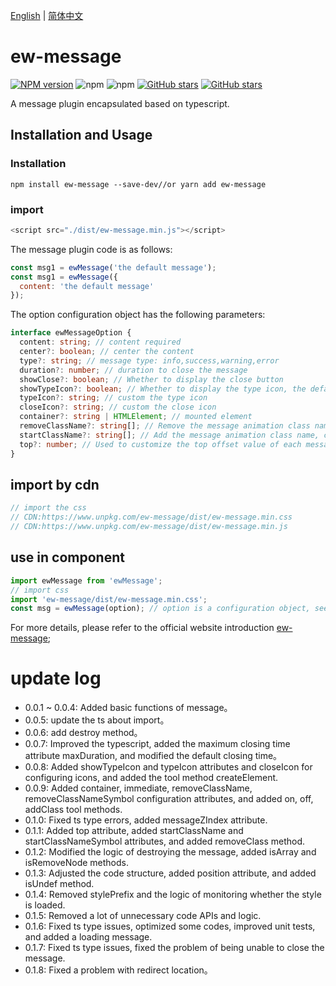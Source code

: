[English](./README.md) | [简体中文](./README.CN.md)

# ew-message

[![NPM version](https://img.shields.io/npm/v/ew-message.svg?color=red)](https://www.npmjs.com/package/ew-message)
![npm](https://img.shields.io/npm/dw/ew-message)
![npm](https://img.shields.io/npm/dt/ew-message)
[![GitHub stars](https://img.shields.io/github/stars/eveningwater/ewMessage.svg?color=#42b983)](https://github.com/eveningwater/ew-message/stargazers)
[![GitHub stars](https://img.shields.io/github/forks/eveningwater/ewMessage.svg)](https://github.com/eveningwater/ew-message/network/members)

A message plugin encapsulated based on typescript.

## Installation and Usage

### Installation

```
npm install ew-message --save-dev//or yarn add ew-message
```

### import

```js
<script src="./dist/ew-message.min.js"></script>
```

The message plugin code is as follows:

```js
const msg1 = ewMessage('the default message');
const msg1 = ewMessage({
  content: 'the default message'
});
```

The option configuration object has the following parameters:

```ts
interface ewMessageOption {
  content: string; // content required
  center?: boolean; // center the content
  type?: string; // message type: info,success,warning,error
  duration?: number; // duration to close the message
  showClose?: boolean; // Whether to display the close button
  showTypeIcon?: boolean; // Whether to display the type icon, the default value is true
  typeIcon?: string; // custom the type icon
  closeIcon?: string; // custom the close icon
  container?: string | HTMLElement; // mounted element
  removeClassName?: string[]; // Remove the message animation class name. Currently, the built-in animation class name values ​​are: fadeOut and scaleDown
  startClassName?: string[]; // Add the message animation class name, currently built-in animation class name values: fadeIn and scaleUp
  top?: number; // Used to customize the top offset value of each message
}
```

## import by cdn

```js
// import the css
// CDN:https://www.unpkg.com/ew-message/dist/ew-message.min.css
// CDN:https://www.unpkg.com/ew-message/dist/ew-message.min.js
```

## use in component

```js
import ewMessage from 'ewMessage';
// import css
import 'ew-message/dist/ew-message.min.css';
const msg = ewMessage(option); // option is a configuration object, see above for details
```

For more details, please refer to the official website introduction [ew-message](https://eveningwater.github.io/ew-message/);

# update log

- 0.0.1 ~ 0.0.4: Added basic functions of message。
- 0.0.5: update the ts about import。
- 0.0.6: add destroy method。
- 0.0.7: Improved the typescript, added the maximum closing time attribute maxDuration, and modified the default closing time。
- 0.0.8: Added showTypeIcon and typeIcon attributes and closeIcon for configuring icons, and added the tool method createElement.
- 0.0.9: Added container, immediate, removeClassName, removeClassNameSymbol configuration attributes, and added on, off, addClass tool methods.
- 0.1.0: Fixed ts type errors, added messageZIndex attribute.
- 0.1.1: Added top attribute, added startClassName and startClassNameSymbol attributes, and added removeClass method.
- 0.1.2: Modified the logic of destroying the message, added isArray and isRemoveNode methods.
- 0.1.3: Adjusted the code structure, added position attribute, and added isUndef method.
- 0.1.4: Removed stylePrefix and the logic of monitoring whether the style is loaded.
- 0.1.5: Removed a lot of unnecessary code APIs and logic.
- 0.1.6: Fixed ts type issues, optimized some codes, improved unit tests, and added a loading message.
- 0.1.7: Fixed ts type issues, fixed the problem of being unable to close the message.
- 0.1.8: Fixed a problem with redirect location。